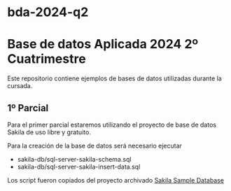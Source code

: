 # bda-2024-q2
# Base de datos Aplicada 2024 2º Cuatrimestre

Este repositorio contiene ejemplos de bases de datos utilizadas durante la cursada.

## 1º Parcial

Para el primer parcial estaremos utilizando el proyecto de base de datos Sakila de uso libre y gratuito. 

Para la creación de la base de datos será necesario ejecutar

* sakila-db/sql-server-sakila-schema.sql
* sakila-db/sql-server-sakila-insert-data.sql

Los script fueron copiados del proyecto archivado [Sakila Sample Database](https://github.com/ozzymcduff/sakila-sample-database-ports)